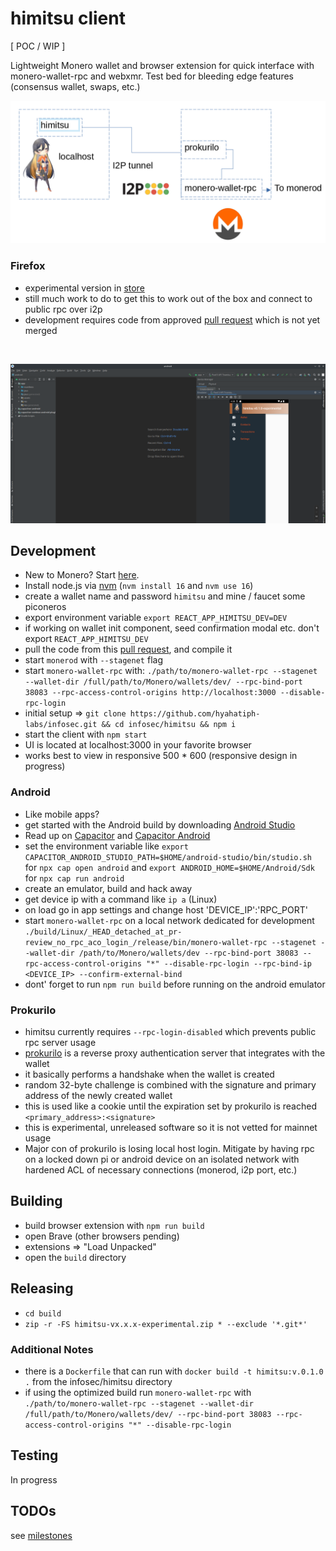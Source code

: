 # himitsu client

[ POC / WIP ]

Lightweight Monero wallet and browser extension for quick interface with
monero-wallet-rpc and webxmr. 
Test bed for bleeding edge features (consensus wallet, swaps, etc.)

![architecture](himitsu_arch.png)

### Firefox

* experimental version in [store](https://addons.mozilla.org/en-US/firefox/addon/himitsu/)
* still much work to do to get this to work out of the box and connect to public rpc over i2p
* development requires code from approved [pull request](https://github.com/monero-project/monero/pull/8187) which is not yet merged

<br />

![himitsu](himitsu.png)

## Development

* New to Monero? Start [here](https://getmonero.org).
* Install node.js via [nvm](https://github.com/nvm-sh/nvm) (`nvm install 16` and `nvm use 16`)
* create a wallet name and password `himitsu` and mine / faucet some piconeros
* export environment variable `export REACT_APP_HIMITSU_DEV=DEV`
* if working on wallet init component, seed confirmation modal etc. don't export `REACT_APP_HIMITSU_DEV`
* pull the code from this [pull request](https://github.com/monero-project/monero/pull/8187), and compile it
* start `monerod` with `--stagenet` flag
* start `monero-wallet-rpc` with: `./path/to/monero-wallet-rpc --stagenet --wallet-dir /full/path/to/Monero/wallets/dev/ --rpc-bind-port 38083 --rpc-access-control-origins http://localhost:3000 --disable-rpc-login`
* initial setup => `git clone https://github.com/hyahatiph-labs/infosec.git && cd infosec/himitsu && npm i`
* start the client with `npm start`
* UI is located at localhost:3000 in your favorite browser
* works best to view in responsive 500 * 600 (responsive design in progress)

### Android

* Like mobile apps?
* get started with the Android build by downloading [Android Studio](https://developer.android.com/studio/#downloads)
* Read up on [Capacitor](https://capacitorjs.com/docs) and [Capacitor Android](https://capacitorjs.com/docs/android)
* set the environment variable like `export CAPACITOR_ANDROID_STUDIO_PATH=$HOME/android-studio/bin/studio.sh` for 
  `npx cap open android` and `export ANDROID_HOME=$HOME/Android/Sdk` for `npx cap run android`
* create an emulator, build and hack away
* get device ip with a command like `ip a` (Linux)
* on load go in app settings and change host 'DEVICE_IP':'RPC_PORT'
* start `monero-wallet-rpc` on a local network dedicated for development `./build/Linux/_HEAD_detached_at_pr-review_no_rpc_aco_login_/release/bin/monero-wallet-rpc --stagenet --wallet-dir /path/to/Monero/wallets/dev --rpc-bind-port 38083 --rpc-access-control-origins "*" --disable-rpc-login --rpc-bind-ip <DEVICE_IP> --confirm-external-bind`
* dont' forget to run `npm run build` before running on the android emulator

### Prokurilo

* himitsu currently requires `--rpc-login-disabled` which prevents public rpc server usage
* [prokurilo](https://github.com/hyahatiph-labs/infosec/tree/main/prokurilo) is a reverse proxy authentication server that integrates with the wallet
* it basically performs a handshake when the wallet is created 
* random 32-byte challenge is combined with the signature and primary address of the newly created wallet
* this is used like a cookie until the expiration set by prokurilo is reached `<primary_address>:<signature>`
* this is experimental, unreleased software so it is not vetted for mainnet usage
* Major con of prokurilo is losing local host login. Mitigate by having rpc on a locked down pi or android device on an isolated network with hardened ACL of necessary connections (monerod, i2p port, etc.) 

## Building

* build browser extension with `npm run build`
* open Brave (other browsers pending)
* extensions => "Load Unpacked"
* open the `build` directory

## Releasing

* `cd build`
* `zip -r -FS himitsu-vx.x.x-experimental.zip * --exclude '*.git*'`

### Additional Notes

* there is a `Dockerfile` that can run with `docker build -t himitsu:v.0.1.0 .` from the infosec/himitsu directory
* if using the optimized build run `monero-wallet-rpc` with `./path/to/monero-wallet-rpc --stagenet --wallet-dir /full/path/to/Monero/wallets/dev/ --rpc-bind-port 38083 --rpc-access-control-origins "*" --disable-rpc-login`

## Testing

In progress

## TODOs

see [milestones](https://github.com/hyahatiph-labs/infosec/milestones)
